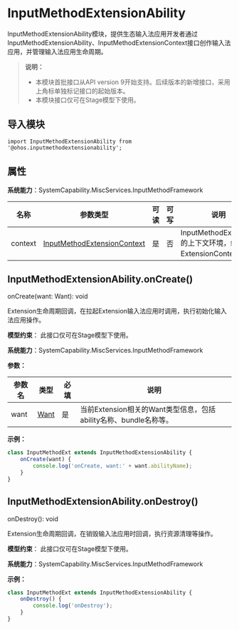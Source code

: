# InputMethodExtensionAbility

InputMethodExtensionAbility模块，提供生态输入法应用开发者通过InputMethodExtensionAbility、InputMethodExtensionContext接口创作输入法应用，并管理输入法应用生命周期。

> **说明：**
> 
> - 本模块首批接口从API version 9开始支持。后续版本的新增接口，采用上角标单独标记接口的起始版本。
> - 本模块接口仅可在Stage模型下使用。

## 导入模块

```
import InputMethodExtensionAbility from '@ohos.inputmethodextensionability';
```

## 属性

**系统能力**：SystemCapability.MiscServices.InputMethodFramework

| 名称 | 参数类型 | 可读 | 可写 | 说明 |
| -------- | -------- | -------- | -------- | -------- |
| context | [InputMethodExtensionContext](js-apis-inputmethod-extension-context.md) | 是 | 否 | InputMethodExtension的上下文环境，继承自ExtensionContext。 |


## InputMethodExtensionAbility.onCreate()

onCreate(want: Want): void

Extension生命周期回调，在拉起Extension输入法应用时调用，执行初始化输入法应用操作。

**模型约束**： 此接口仅可在Stage模型下使用。

**系统能力**：SystemCapability.MiscServices.InputMethodFramework

**参数：**

  | 参数名 | 类型 | 必填 | 说明 | 
  | -------- | -------- | -------- | -------- |
  | want |  [Want](js-apis-application-Want.md) | 是 | 当前Extension相关的Want类型信息，包括ability名称、bundle名称等。 | 

**示例：**

```ts
class InputMethodExt extends InputMethodExtensionAbility {
    onCreate(want) {
        console.log('onCreate, want:' + want.abilityName);
    }
}
```


## InputMethodExtensionAbility.onDestroy()

onDestroy(): void

Extension生命周期回调，在销毁输入法应用时回调，执行资源清理等操作。

**模型约束**： 此接口仅可在Stage模型下使用。

**系统能力**：SystemCapability.MiscServices.InputMethodFramework

**示例：**

```ts
class InputMethodExt extends InputMethodExtensionAbility {
    onDestroy() {
        console.log('onDestroy');
    }
}
```
